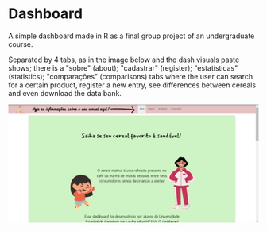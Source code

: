 # Dashboard
A simple dashboard made in R as a final group project of an undergraduate course. 

Separated by 4 tabs, as in the image below and the dash visuals paste shows; there is a "sobre" (about); "cadastrar" (register); "estatísticas" (statistics); "comparações" (comparisons) tabs where the user can search for a certain product, register a new entry, see differences between cereals and even download the data bank.

![sobre](https://github.com/Mordecai570/Dashboard/blob/main/dash_visuals/sobre.png)
